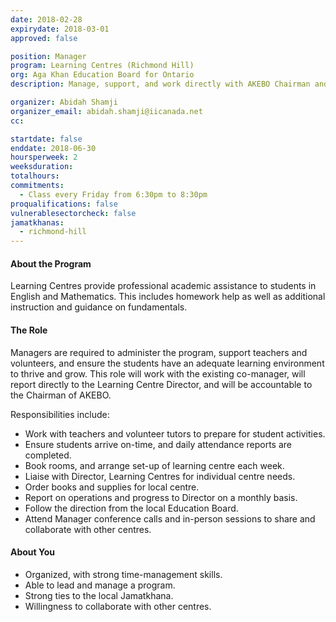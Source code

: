 ```yaml
---
date: 2018-02-28
expirydate: 2018-03-01
approved: false

position: Manager
program: Learning Centres (Richmond Hill)
org: Aga Khan Education Board for Ontario
description: Manage, support, and work directly with AKEBO Chairman and the Learning Centre Director to ensure program success

organizer: Abidah Shamji
organizer_email: abidah.shamji@iicanada.net
cc:

startdate: false
enddate: 2018-06-30
hoursperweek: 2
weeksduration:
totalhours:
commitments:
  - Class every Friday from 6:30pm to 8:30pm
proqualifications: false
vulnerablesectorcheck: false
jamatkhanas:
  - richmond-hill
---
```


#### About the Program

Learning Centres provide professional academic assistance to students in English and Mathematics. This includes homework help as well as additional instruction and guidance on fundamentals.

#### The Role

Managers are required to administer the program, support teachers and volunteers, and ensure the students have an adequate learning environment to thrive and grow. This role will work with the existing co-manager, will report directly to the Learning Centre Director, and will be accountable to the Chairman of AKEBO.

Responsibilities include:

- Work with teachers and volunteer tutors to prepare for student activities.
- Ensure students arrive on-time, and daily attendance reports are completed.
- Book rooms, and arrange set-up of learning centre each week.
- Liaise with Director, Learning Centres for individual centre needs.
- Order books and supplies for local centre.
- Report on operations and progress to Director on a monthly basis.
- Follow the direction from the local Education Board.
- Attend Manager conference calls and in-person sessions to share and collaborate with other centres.

#### About You

- Organized, with strong time-management skills.
- Able to lead and manage a program.
- Strong ties to the local Jamatkhana.
- Willingness to collaborate with other centres.
